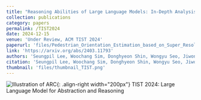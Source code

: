 ```yaml
---
title: "Reasoning Abilities of Large Language Models: In-Depth Analysis on the Abstraction and Reasoning Corpus"
collection: publications
category: papers
permalink: /TIST2024
date: 2024-12-15
venue: 'Under Review, ACM TIST 2024'
paperurl: 'files/Pedestrian_Orientation_Estimation_based_on_Super_Resolution_of_LiDAR_Data.pdf'
link: 'https://arxiv.org/abs/2403.11793'
authors: 'Seungpil Lee, Woochang Sim, Donghyeon Shin, Wongyu Seo, Jiwon Park, <em>Seokki Lee</em>, Sanha Hwang, Sejin Kim, and Sundong Kim' 
citation: 'Seungpil Lee, Woochang Sim, Donghyeon Shin, Wongyu Seo, Jiwon Park, Seokki Lee, Sanha Hwang, Sejin Kim, and Sundong Kim, (2024). &quot;Reasoning Abilities of Large Language Models: In-Depth Analysis on the Abstraction and Reasoning Corpus.&quot; <i>ACM TIST 2024</i>.'
thumbnail: 'files/thumbnail_TIST.png'
---
```


![Illustration of ARC](/images/500x300.png){: .align-right width="200px"}
TIST 2024: Large Language Model for Abstraction and Reasoning
